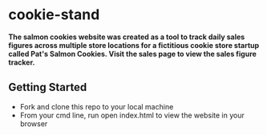 # cookie-stand
**The salmon cookies website was created as a tool to track daily sales figures across multiple store locations for a fictitious cookie store startup called Pat's Salmon Cookies. Visit the sales page to view the sales figure tracker.**

## Getting Started
- Fork and clone this repo to your local machine
- From your cmd line, run open index.html to view the website in your browser